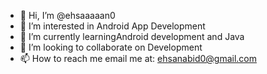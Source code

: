 - 👋 Hi, I’m @ehsaaaaan0
- 👀 I’m interested in Android App Development
- 🌱 I’m currently learningAndroid development and Java
- 💞️ I’m looking to collaborate on Development
- 📫 How to reach me email me at: ehsanabid0@gmail.com

<!---
ehsaaaaan0/ehsaaaaan0 is a ✨ special ✨ repository because its `README.md` (this file) appears on your GitHub profile.
You can click the Preview link to take a look at your changes.
--->
